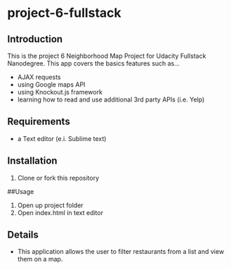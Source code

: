 # project-6-fullstack

## Introduction

This is the project 6 Neighborhood Map Project for Udacity Fullstack Nanodegree. This app covers the basics features such as...
- AJAX requests
- using Google maps API
- using Knockout.js framework
- learning how to read and use additional 3rd party APIs (i.e. Yelp)


## Requirements

* a Text editor (e.i. Sublime text)


## Installation

1. Clone or fork this repository

##Usage

1. Open up project folder
2. Open index.html in text editor


## Details

* This application allows the user to filter restaurants from a list and view them on a map.
